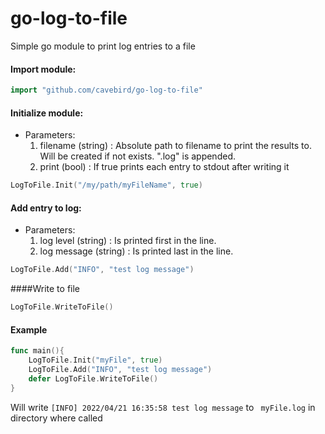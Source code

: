 # go-log-to-file
Simple go module to print log entries to a file

#### Import module:
```go
import "github.com/cavebird/go-log-to-file"
```

#### Initialize module:
  - Parameters:
    1. filename (string)  : Absolute path to filename to print the results to. Will be created if not exists. ".log" is appended.
    2. print    (bool)    : If true prints each entry to stdout after writing it
```go
LogToFile.Init("/my/path/myFileName", true)
```

#### Add entry to log:
- Parameters:
  1. log level    (string)  : Is printed first in the line. 
  2. log message  (string)  : Is printed last in the line.

```go
LogToFile.Add("INFO", "test log message")
```

####Write to file
```go
LogToFile.WriteToFile()
```

#### Example
```go
func main(){
    LogToFile.Init("myFile", true)
    LogToFile.Add("INFO", "test log message")
    defer LogToFile.WriteToFile()
}
```
Will write ``` [INFO] 2022/04/21 16:35:58 test log message ``` to ``` myFile.log``` in directory where called
